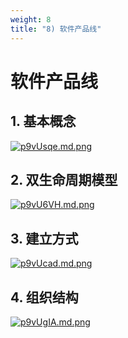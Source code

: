 ```yaml
---
weight: 8
title: "8) 软件产品线"
---
```


# 软件产品线

## 1. 基本概念
[![p9vUsqe.md.png](https://s1.ax1x.com/2023/05/31/p9vUsqe.md.png)](https://imgse.com/i/p9vUsqe)
## 2. 双生命周期模型
[![p9vU6VH.md.png](https://s1.ax1x.com/2023/05/31/p9vU6VH.md.png)](https://imgse.com/i/p9vU6VH)
## 3. 建立方式
[![p9vUcad.md.png](https://s1.ax1x.com/2023/05/31/p9vUcad.md.png)](https://imgse.com/i/p9vUcad)
## 4. 组织结构
[![p9vUgIA.md.png](https://s1.ax1x.com/2023/05/31/p9vUgIA.md.png)](https://imgse.com/i/p9vUgIA)
